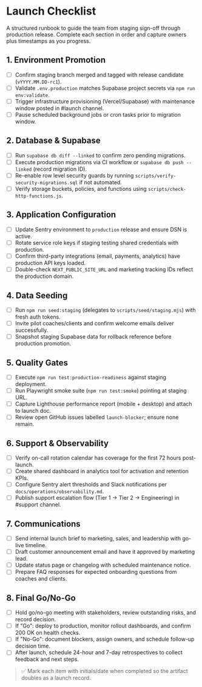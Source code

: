 # Launch Checklist

A structured runbook to guide the team from staging sign-off through production release. Complete each section in order and capture owners plus timestamps as you progress.

## 1. Environment Promotion

- [ ] Confirm staging branch merged and tagged with release candidate (`vYYYY.MM.DD-rc1`).
- [ ] Validate `.env.production` matches Supabase project secrets via `npm run env:validate`.
- [ ] Trigger infrastructure provisioning (Vercel/Supabase) with maintenance window posted in #launch channel.
- [ ] Pause scheduled background jobs or cron tasks prior to migration window.

## 2. Database & Supabase

- [ ] Run `supabase db diff --linked` to confirm zero pending migrations.
- [ ] Execute production migrations via CI workflow or `supabase db push --linked` (record migration ID).
- [ ] Re-enable row level security guards by running `scripts/verify-security-migrations.sql` if not automated.
- [ ] Verify storage buckets, policies, and functions using `scripts/check-http-functions.js`.

## 3. Application Configuration

- [ ] Update Sentry environment to `production` release and ensure DSN is active.
- [ ] Rotate service role keys if staging testing shared credentials with production.
- [ ] Confirm third-party integrations (email, payments, analytics) have production API keys loaded.
- [ ] Double-check `NEXT_PUBLIC_SITE_URL` and marketing tracking IDs reflect the production domain.

## 4. Data Seeding

- [ ] Run `npm run seed:staging` (delegates to `scripts/seed/staging.mjs`) with fresh auth tokens.
- [ ] Invite pilot coaches/clients and confirm welcome emails deliver successfully.
- [ ] Snapshot staging Supabase data for rollback reference before production promotion.

## 5. Quality Gates

- [ ] Execute `npm run test:production-readiness` against staging deployment.
- [ ] Run Playwright smoke suite (`npm run test:smoke`) pointing at staging URL.
- [ ] Capture Lighthouse performance report (mobile + desktop) and attach to launch doc.
- [ ] Review open GitHub issues labelled `launch-blocker`; ensure none remain.

## 6. Support & Observability

- [ ] Verify on-call rotation calendar has coverage for the first 72 hours post-launch.
- [ ] Create shared dashboard in analytics tool for activation and retention KPIs.
- [ ] Configure Sentry alert thresholds and Slack notifications per `docs/operations/observability.md`.
- [ ] Publish support escalation flow (Tier 1 → Tier 2 → Engineering) in #support channel.

## 7. Communications

- [ ] Send internal launch brief to marketing, sales, and leadership with go-live timeline.
- [ ] Draft customer announcement email and have it approved by marketing lead.
- [ ] Update status page or changelog with scheduled maintenance notice.
- [ ] Prepare FAQ responses for expected onboarding questions from coaches and clients.

## 8. Final Go/No-Go

- [ ] Hold go/no-go meeting with stakeholders, review outstanding risks, and record decision.
- [ ] If "Go": deploy to production, monitor rollout dashboards, and confirm 200 OK on health checks.
- [ ] If "No-Go": document blockers, assign owners, and schedule follow-up decision time.
- [ ] After launch, schedule 24-hour and 7-day retrospectives to collect feedback and next steps.

> ✅ Mark each item with initials/date when completed so the artifact doubles as a launch record.
